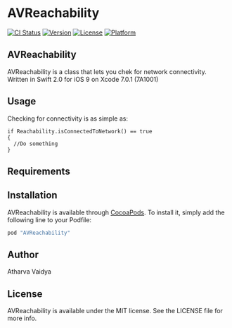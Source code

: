 # AVReachability

[![CI Status](http://img.shields.io/travis/TechieCSG/AVReachability.svg?style=flat)](https://travis-ci.org/TechieCSG/AVReachability)
[![Version](https://img.shields.io/cocoapods/v/AVReachability.svg?style=flat)](http://cocoapods.org/pods/AVReachability)
[![License](https://img.shields.io/cocoapods/l/AVReachability.svg?style=flat)](http://cocoapods.org/pods/AVReachability)
[![Platform](https://img.shields.io/cocoapods/p/AVReachability.svg?style=flat)](http://cocoapods.org/pods/AVReachability)
## AVReachability

AVReachability is a class that lets you chek for network connectivity. Written in Swift 2.0 for iOS 9 on Xcode 7.0.1 (7A1001)

## Usage

Checking for connectivity is as simple as:

    if Reachability.isConnectedToNetwork() == true
    {
      //Do something
    }

## Requirements

## Installation

AVReachability is available through [CocoaPods](http://cocoapods.org). To install
it, simply add the following line to your Podfile:

```ruby
pod "AVReachability"
```

## Author

Atharva Vaidya

## License

AVReachability is available under the MIT license. See the LICENSE file for more info.
